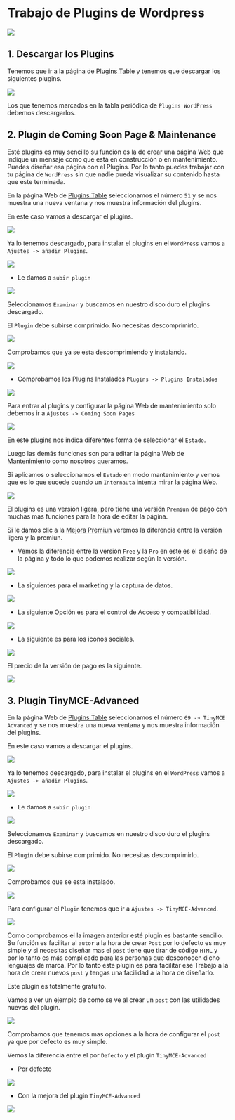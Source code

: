 # Trabajo de Plugins de Wordpress

![](img/000.png)


## 1. Descargar los Plugins

Tenemos que ir a la página de [Plugins Table](http://plugintable.com/) y tenemos que descargar los siguientes plugins.

![](img/007.png)

Los que tenemos marcados en la tabla periódica de `Plugins WordPress` debemos descargarlos.

## 2. Plugin de Coming Soon Page & Maintenance

Esté plugins es muy sencillo su función es la de crear una página Web que indique un mensaje como que está en construcción o en mantenimiento. Puedes diseñar esa página con el Plugins. Por lo tanto puedes trabajar con tu página de `WordPress` sin que nadie pueda visualizar su contenido hasta que este terminada.

En la página Web de [Plugins Table](http://plugintable.com/) seleccionamos el número `51` y se nos muestra una nueva ventana y nos muestra información del plugins.

En este caso vamos a descargar el plugins.

![](img/002.png)

Ya lo tenemos descargado, para instalar el plugins en el `WordPress` vamos a `Ajustes -> añadir Plugins`.

![](img/008.png)

- Le damos a `subir plugin`

![](img/009.png)

Seleccionamos `Examinar` y buscamos en nuestro disco duro el plugins descargado.

El `Plugin` debe subirse comprimido. No necesitas descomprimirlo.

![](img/010.png)

Comprobamos que ya se esta descomprimiendo y instalando.

![](img/011.png)

- Comprobamos los Plugins Instalados `Plugins -> Plugins Instalados `

![](img/016.png)

Para entrar al plugins y configurar la página Web de mantenimiento solo debemos ir a `Ajustes -> Coming Soon Pages`


![](img/017.png)

En este plugins nos indica diferentes forma de seleccionar el `Estado`.

Luego las demás funciones son para editar la página Web de Mantenimiento como nosotros queramos.

Si aplicamos o seleccionamos el `Estado` en modo mantenimiento y vemos que es lo que sucede cuando un `Internauta` intenta mirar la página Web.

![](img/018.png)

El plugins es una versión ligera, pero tiene una versión `Premiun` de pago con muchas mas funciones para la hora de editar la página.

Si le damos clic a la [Mejora Premiun](https://www.seedprod.com/ultimate-coming-soon-page-vs-coming-soon-pro/?utm_source=coming-soon-plugin&utm_medium=banner&utm_campaign=coming-soon-link-in-plugin) veremos la diferencia entre la versión ligera y la premiun.

- Vemos la diferencia entre la versión `Free` y la `Pro` en este es el diseño de la página y todo lo que podemos realizar según la versión.

![](img/023.png)

- La siguientes para el marketing y la captura de datos.

![](img/024.png)

- La siguiente Opción es para el control de Acceso y compatibilidad.

![](img/025.png)

- La siguiente es para los iconos sociales.

![](img/026.png)

El precio de la versión de pago es la siguiente.

![](img/027.png)

## 3. Plugin TinyMCE-Advanced


En la página Web de [Plugins Table](http://plugintable.com/) seleccionamos el número `69 -> TinyMCE Advanced` y se nos muestra una nueva ventana y nos muestra información del plugins.

En este caso vamos a descargar el plugins.

![](img/006.png)

Ya lo tenemos descargado, para instalar el plugins en el `WordPress` vamos a `Ajustes -> añadir Plugins`.

![](img/008.png)

- Le damos a `subir plugin`

![](img/009.png)

Seleccionamos `Examinar` y buscamos en nuestro disco duro el plugins descargado.

El `Plugin` debe subirse comprimido. No necesitas descomprimirlo.

![](img/010.png)

Comprobamos que se esta instalado.

![](img/015.png)

Para configurar el `Plugin` tenemos que ir a `Ajustes -> TinyMCE-Advanced`.

![](img/020.png)

Como comprobamos el la imagen anterior esté plugin es bastante sencillo. Su función es facilitar al `autor` a la hora de crear `Post` por lo defecto es muy simple y si necesitas diseñar mas el `post` tiene que tirar de código `HTML` y por lo tanto es más complicado para las personas que desconocen dicho lenguajes de marca.
Por lo tanto este plugin es para facilitar ese Trabajo a la hora de crear nuevos `post` y tengas una facilidad a la hora de diseñarlo.

Este plugin es totalmente gratuito.

Vamos a ver un ejemplo de como se ve al crear un `post` con las utilidades nuevas del plugin.

![](img/028.png)

Comprobamos que tenemos mas opciones a la hora de configurar el `post` ya que por defecto es muy simple.

Vemos la diferencia entre el por `Defecto` y el plugin `TinyMCE-Advanced`

- Por defecto

![](img/029.png)

- Con la mejora del plugin `TinyMCE-Advanced`

![](img/028.png)
